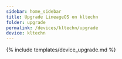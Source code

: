 ```yaml
---
sidebar: home_sidebar
title: Upgrade LineageOS on kltechn
folder: upgrade
permalink: /devices/kltechn/upgrade
device: kltechn
---
```

{% include templates/device_upgrade.md %}
